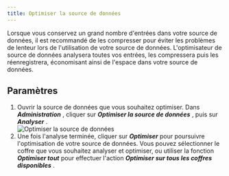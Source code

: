 ```yaml
---
title: Optimiser la source de données
---
```

Lorsque vous conservez un grand nombre d'entrées dans votre source de données, il est recommandé de les compresser pour éviter les problèmes de lenteur lors de l'utilisation de votre source de données. L'optimisateur de source de données analysera toutes vos entrées, les compressera puis les réenregistrera, économisant ainsi de l'espace dans votre source de données.  

## Paramètres 

1. Ouvrir la source de données que vous souhaitez optimiser. Dans ***Administration*** , cliquer sur ***Optimiser la source de données*** , puis sur ***Analyser*** .  
![Optimiser la source de données](/img/fr/rdm/windows/clip10764.png) 
1. Une fois l'analyse terminée, cliquer sur ***Optimiser*** pour poursuivre l'optimisation de votre source de données. Vous pouvez sélectionner le coffre que vous souhaitez analyser et optimiser, ou utiliser la fonction ***Optimiser tout*** pour effectuer l'action ***Optimiser sur tous les coffres disponibles*** . 

